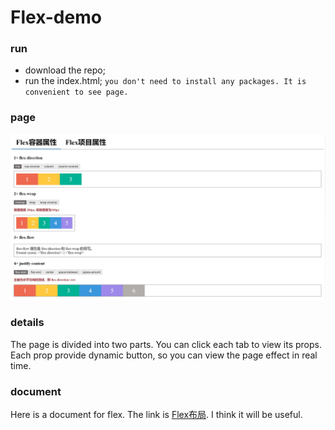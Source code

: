 # Flex-demo

### run
* download the repo;
* run the index.html;
`you don't need to install any packages. It is convenient to see page.`

### page
<img src='./demo.jpg'>

### details
The page is divided into two parts. You can click each tab to view its props. Each prop provide dynamic button, so you can view the page effect in real time.

### document
Here is a document for flex. The link is [Flex布局](https://www.jianshu.com/p/a74b58fe37d6).  I think it will be useful.
